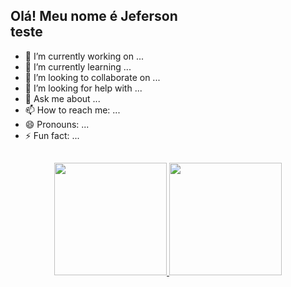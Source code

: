 ## Olá! Meu nome é Jeferson <br> teste

- 🔭 I’m currently working on ...
- 🌱 I’m currently learning ...
- 👯 I’m looking to collaborate on ...
- 🤔 I’m looking for help with ...
- 💬 Ask me about ...
- 📫 How to reach me: ...
- 😄 Pronouns: ...
- ⚡ Fun fact: ...

## 

<div align="center">
  <a href="https://github.com/yljeferson" width="300px">
    <img height="180em" src="https://github-readme-stats.vercel.app/api?username=yljeferson&show_icons=true&include_all_commits=true&count_private=true&custom_title=Status&locale=pt-br&title_color=fefefe&text_color=9e9e9e&icon_color=78fe96&border_color=cac9c9&bg_color=151515"/>
  </a>
 
  <a href="https://github.com/yljeferson" width="300px">
    <img height="180em" src="https://github-readme-stats.vercel.app/api/top-langs/?username=yljeferson&layout=compact&langs_count=6&hide_title=true&card_width=293&locale=pt-br&title_color=fefefe&text_color=9e9e9e&icon_color=78fe96&border_color=cac9c9&bg_color=151515"/>
  </a>
</div>

  
<!--
- 🔭 I’m currently working on ...
- 🌱 I’m currently learning ...
- 👯 I’m looking to collaborate on ...
- 🤔 I’m looking for help with ...
- 💬 Ask me about ...
- 📫 How to reach me: ...
- 😄 Pronouns: ...
- ⚡ Fun fact: ...

&custom_title=Estatisticas
&hide_title=true

title_color - Card's title color (hex color)
text_color - Body text color (hex color)
icon_color - Icons color if available (hex color)
border_color - Card's border color (hex color). (Does not apply when hide_border is enabled)
bg_color - Card's background color (hex color) or a gradient in the form of angle,start,end
hide_border - Hides the card's border (boolean)
theme - name of the theme, choose from all available themes
cache_seconds - set the cache header manually (min: 1800, max: 86400)
locale - set the language in the card (e.g. cn, de, es, etc.)
border_radius - Corner rounding on the card_
&bg_color=DEG,COLOR1,COLOR2,COLOR3...COLOR10

Stats Card Exclusive Options:
  hide - Hides the specified items from stats (Comma-separated values)
  hide_title - (boolean)
  hide_rank - (boolean) hides the rank and automatically resizes the card width
  show_icons - (boolean)
  include_all_commits - Count total commits instead of just the current year commits (boolean)
  count_private - Count private commits (boolean)
  line_height - Sets the line-height between text (number)
  custom_title - Sets a custom title for the card
  disable_animations - Disables all animations in the card (boolean)
 
Repo Card Exclusive Options:
  show_owner - Show the repo's owner name (boolean)

Language Card Exclusive Options:
  hide - Hide the languages specified from the card (Comma-separated values)
  hide_title - (boolean)
  layout - Switch between two available layouts default & compact
  card_width - Set the card's width manually (number)
  langs_count - Show more languages on the card, between 1-10, defaults to 5 (number)
  exclude_repo - Exclude specified repositories (Comma-separated values)
  custom_title - Sets a custom title for the card
-->
